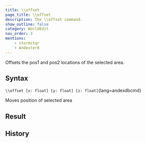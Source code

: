 ```yaml
---
title: \\offset
page_title: \\offset
description: The \\offset command.
show_outline: false
category: WorldEdit
nav_order: 3
mentions:
    - stormstqr
    - Andexter8
---
```


Offsets the pos1 and pos2 locations of the selected area.

<CommandDetailsTable
    name="\\offset"
    :categories="[
        'system', 'world', 'server', 'worldedit'
    ]"
    :requiredTags="[
        'canUseChatCommands'
    ]"
    ultraSecurityModeSecurityLevel="WorldEdit"
    version="1.0.0"
    :undoSupported="-1"
    :functional="true"
    :deprecated="false"
/>

## Syntax

`\\offset [x: float] [y: float] [z: float]`{lang=andexdbcmd}

<indent>Moves position of selected area</indent>

## Result

<template-EmptySection />

## History

<template-EmptySection />
